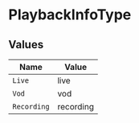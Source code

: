 # PlaybackInfoType


## Values

| Name        | Value       |
| ----------- | ----------- |
| `Live`      | live        |
| `Vod`       | vod         |
| `Recording` | recording   |